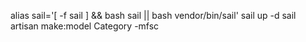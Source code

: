 alias sail='[ -f sail ] && bash sail || bash vendor/bin/sail'
sail up -d
sail artisan make:model Category -mfsc

